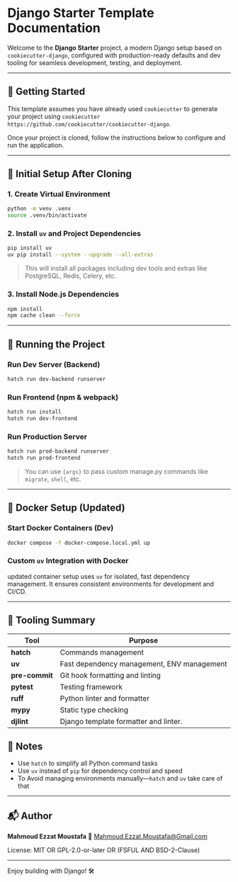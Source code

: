 # Django Starter Template Documentation

Welcome to the **Django Starter** project, a modern Django setup based on `cookiecutter-django`, configured with production-ready defaults and dev tooling for seamless development, testing, and deployment.

---

## 🚀 Getting Started

This template assumes you have already used `cookiecutter` to generate your project using `cookiecutter https://github.com/cookiecutter/cookiecutter-django`.

Once your project is cloned, follow the instructions below to configure and run the application.

---

## 🔧 Initial Setup After Cloning

### 1. Create Virtual Environment

```bash
python -m venv .venv
source .venv/bin/activate
```

### 2. Install `uv` and Project Dependencies

```bash
pip install uv
uv pip install --system --upgrade --all-extras
```

> This will install all packages including dev tools and extras like PostgreSQL, Redis, Celery, etc.

### 3. Install Node.js Dependencies

```bash
npm install
npm cache clean --force
```

---

## 🧪 Running the Project

### Run Dev Server (Backend)

```bash
hatch run dev-backend runserver
```

### Run Frontend (npm & webpack)

```bash
hatch run install
hatch run dev-frontend
```

### Run Production Server

```bash
hatch run prod-backend runserver
hatch run prod-frontend
```

> You can use `{args}` to pass custom manage.py commands like `migrate`, `shell`, etc.

---

## 🐳 Docker Setup (Updated)

### Start Docker Containers (Dev)

```bash
docker compose -f docker-compose.local.yml up
```

### Custom `uv` Integration with Docker

&#x20;updated container setup uses `uv` for isolated, fast dependency management. It ensures consistent environments for development and CI/CD.

---

## 🧰 Tooling Summary

| Tool           | Purpose                                    |
| -------------- | ------------------------------------------ |
| **hatch**      | Commands management                        |
| **uv**         | Fast dependency management, ENV management |
| **pre-commit** | Git hook formatting and linting            |
| **pytest**     | Testing framework                          |
| **ruff**       | Python linter and formatter                |
| **mypy**       | Static type checking                       |
| **djlint**     | Django template formatter and linter.      |

## 📌 Notes

* Use `hatch` to simplify all Python command tasks
* Use `uv` instead of `pip` for dependency control and speed
* To Avoid managing environments manually—`hatch` and `uv` take care of that

---

## 📬 Author

**Mahmoud Ezzat Moustafa**
📧 [Mahmoud.Ezzat.Moustafa@Gmail.com](mailto:Mahmoud.Ezzat.Moustafa@Gmail.com)

License: MIT OR GPL-2.0-or-later OR (FSFUL AND BSD-2-Clause)

---

Enjoy building with Django! 🛠️
